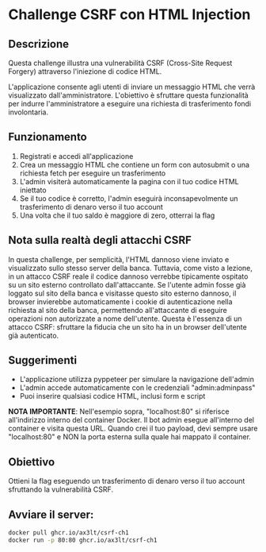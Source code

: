 # Challenge CSRF con HTML Injection

## Descrizione
Questa challenge illustra una vulnerabilità CSRF (Cross-Site Request Forgery) attraverso l'iniezione di codice HTML. 

L'applicazione consente agli utenti di inviare un messaggio HTML che verrà visualizzato dall'amministratore. L'obiettivo è sfruttare questa funzionalità per indurre l'amministratore a eseguire una richiesta di trasferimento fondi involontaria.

## Funzionamento
1. Registrati e accedi all'applicazione
2. Crea un messaggio HTML che contiene un form con autosubmit o una richiesta fetch per eseguire un trasferimento
3. L'admin visiterà automaticamente la pagina con il tuo codice HTML iniettato
4. Se il tuo codice è corretto, l'admin eseguirà inconsapevolmente un trasferimento di denaro verso il tuo account
5. Una volta che il tuo saldo è maggiore di zero, otterrai la flag

## Nota sulla realtà degli attacchi CSRF
In questa challenge, per semplicità, l'HTML dannoso viene inviato e visualizzato sullo stesso server della banca. Tuttavia, come visto a lezione, in un attacco CSRF reale il codice dannoso verrebbe tipicamente ospitato su un sito esterno controllato dall'attaccante. Se l'utente admin fosse già loggato sul sito della banca e visitasse questo sito esterno dannoso, il browser invierebbe automaticamente i cookie di autenticazione nella richiesta al sito della banca, permettendo all'attaccante di eseguire operazioni non autorizzate a nome dell'utente. Questa è l'essenza di un attacco CSRF: sfruttare la fiducia che un sito ha in un browser dell'utente già autenticato.

## Suggerimenti
- L'applicazione utilizza pyppeteer per simulare la navigazione dell'admin
- L'admin accede automaticamente con le credenziali "admin:adminpass"
- Puoi inserire qualsiasi codice HTML, inclusi form e script

**NOTA IMPORTANTE**: Nell'esempio sopra, "localhost:80" si riferisce all'indirizzo interno del container Docker. Il bot admin esegue all'interno del container e visita questa URL. Quando crei il tuo payload, devi sempre usare "localhost:80" e NON la porta esterna sulla quale hai mappato il container.

## Obiettivo
Ottieni la flag eseguendo un trasferimento di denaro verso il tuo account sfruttando la vulnerabilità CSRF.

## Avviare il server:
```bash
docker pull ghcr.io/ax3lt/csrf-ch1
docker run -p 80:80 ghcr.io/ax3lt/csrf-ch1
```